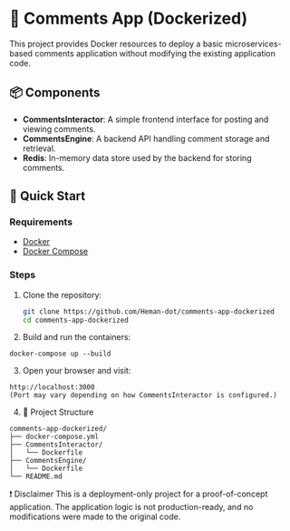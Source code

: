 # 🐳 Comments App (Dockerized)

This project provides Docker resources to deploy a basic microservices-based comments application without modifying the existing application code.

## 📦 Components

- **CommentsInteractor**: A simple frontend interface for posting and viewing comments.
- **CommentsEngine**: A backend API handling comment storage and retrieval.
- **Redis**: In-memory data store used by the backend for storing comments.

## 🚀 Quick Start

### Requirements

- [Docker](https://docs.docker.com/get-docker/)
- [Docker Compose](https://docs.docker.com/compose/install/)

### Steps

1. Clone the repository:

   ```bash
   git clone https://github.com/Heman-dot/comments-app-dockerized
   cd comments-app-dockerized

2. Build and run the containers:
```
docker-compose up --build
```

3. Open your browser and visit:
```
http://localhost:3000
(Port may vary depending on how CommentsInteractor is configured.)
```

4. 🧱 Project Structure
```
comments-app-dockerized/
├── docker-compose.yml
├── CommentsInteractor/
│   └── Dockerfile
├── CommentsEngine/
│   └── Dockerfile
└── README.md
```

❗ Disclaimer
This is a deployment-only project for a proof-of-concept application. The application logic is not production-ready, and no modifications were made to the original code.